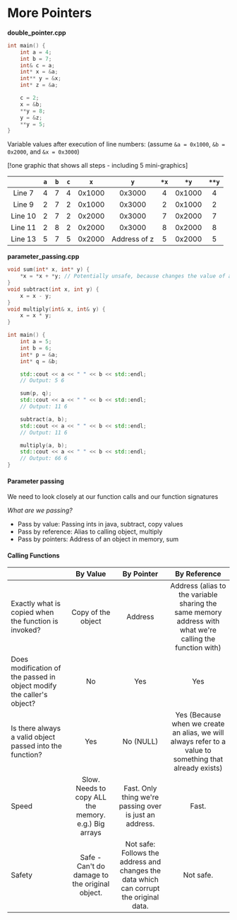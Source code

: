 # More Pointers

**double_pointer.cpp**
```cpp
int main() {
	int a = 4;
	int b = 7;
	int& c = a;
	int* x = &a;
	int** y = &x;
	int* z = &a;

	c = 2;
	x = &b;
	**y = 8;
	y = &z;
	**y = 5;
}
```

Variable values after execution of line numbers:
(assume `&a = 0x1000`, `&b = 0x2000`, and `&x = 0x3000`)


[!one graphic that shows all steps - including 5 mini-graphics]

||`a`|`b`|`c`|`x`|`y`|`*x`|`*y`|`**y`|
|:---:|:---:|:---:|:---:|:---:|:---:|:---:|:---:|:---:|
|Line 7|4|7|4|0x1000|0x3000|4|0x1000|4|
|Line 9|2|7|2|0x1000|0x3000|2|0x1000|2|
|Line 10|2|7|2|0x2000|0x3000|7|0x2000|7|
|Line 11|2|8|2|0x2000|0x3000|8|0x2000|8|
|Line 13|5|7|5|0x2000|Address of z|5|0x2000|5|

**parameter_passing.cpp**
```cpp
void sum(int* x, int* y) {
	*x = *x + *y; // Potentially unsafe, because changes the value of a
}
void subtract(int x, int y) {
	x = x - y;
}
void multiply(int& x, int& y) {
	x = x * y;
}

int main() {
	int a = 5;
	int b = 6;
	int* p = &a;
	int* q = &b;

	std::cout << a << " " << b << std::endl;
	// Output: 5 6

	sum(p, q);
	std::cout << a << " " << b << std::endl;
	// Output: 11 6

	subtract(a, b);
	std::cout << a << " " << b << std::endl;
	// Output: 11 6

	multiply(a, b);
	std::cout << a << " " << b << std::endl;
	// Output: 66 6 
}
```

#### Parameter passing

We need to look closely at our function calls and our function signatures

*What are we passing?*
  * Pass by value: Passing ints in java, subtract, copy values
  * Pass by reference: Alias to calling object, multiply
  * Pass by pointers: Address of an object in memory, sum


#### Calling Functions

||By Value|By Pointer|By Reference|
|:---|:---:|:---:|:---:|
|Exactly what is copied when the function is invoked?|Copy of the object|Address|Address (alias to the variable sharing the same memory address with what we're calling the function with)|
|Does modification of the passed in object modify the caller's object?|No|Yes|Yes|
|Is there always a valid object passed into the function?|Yes|No (NULL)|Yes (Because when we create an alias, we will always refer to a value to something that already exists)|
|Speed|Slow. Needs to copy ALL the memory. e.g.) Big arrays|Fast. Only thing we're passing over is just an address.|Fast.|
|Safety|Safe - Can't do damage to the original object.|Not safe: Follows the address and changes the data which can corrupt the original data.|Not safe.|
